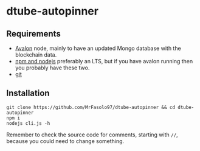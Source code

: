 # dtube-autopinner
## Requirements
- [Avalon](https://github.com/dtube/avalon) node, mainly to have an updated Mongo database with the blockchain data.
- [npm and nodejs](https://nodejs.org/en/) preferably an LTS, but if you have avalon running then you probably have these two.
- [git](https://git-scm.com/downloads)
## Installation
    git clone https://github.com/MrFasolo97/dtube-autopinner && cd dtube-autopinner
    npm i
    nodejs cli.js -h
Remember to check the source code for comments, starting with `//`, because you could need to change something.
